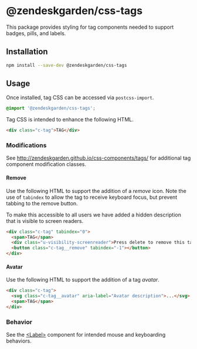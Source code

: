 # @zendeskgarden/css-tags

This package provides styling for tag components needed to support
badges, pills, and labels.

## Installation

```sh
npm install --save-dev @zendeskgarden/css-tags
```

## Usage

Once installed, tag CSS can be accessed via `postcss-import`.

```css
@import '@zendeskgarden/css-tags';
```

Tag CSS is intended to enhance the following HTML.

```html
<div class="c-tag">TAG</div>
```

### Modifications

See http://zendeskgarden.github.io/css-components/tags/ for additional
tag component modification classes.

#### Remove

Use the following HTML to support the addition of a *remove* icon. Note
the use of `tabindex` to allow the tag to receive keyboard focus, but
prevent tabbing to the remove button.

To make this accessible to all users we have added a hidden description
that is visible to screen readers.

```html
<div class="c-tag" tabindex="0">
  <span>TAG</span>
  <div class="u-visibility-screenreader">Press delete to remove this tag.</div>
  <button class="c-tag__remove" tabindex="-1"></button>
</div>
```

#### Avatar

Use the following HTML to support the addition of a tag *avatar*.

```html
<div class="c-tag">
  <svg class="c-tag__avatar" aria-label="Avatar description">...</svg>
  <span>TAG</span>
</div>
```

### Behavior

See the
[&lt;Label&gt;](http://zendeskgarden.github.io/react-components/#!/Label)
component for intended mouse and keyboarding behaviors.

